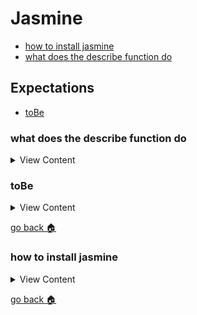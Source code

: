 # Jasmine

- [how to install jasmine][inst-jasmine]
- [what does the describe function do][describe]

## Expectations
- [toBe][tobe]

[describe]:#what-does-the-describe-function-do
[tobe]:#toBe
[home]:#jasmine
[inst-jasmine]:#how-to-install-jasmine



### what does the describe function do

<details>
<summary>
View Content
</summary>

:link: **reference**
- [Your first suite](https://jasmine.github.io/tutorials/your_first_suite.html)
---

:question: **syntax**

`describe(description, specDefinitions)`
---

:blue_book: **Summary:** The describe function is for grouping related specs, typically each test file has one at the top level. The string parameter is for naming the collection of specs, and will be concatenated with specs to make a spec's full name.

```js

// The describe function holds a group of related specs to be ran, and describes what is about
describe("Cat", function(){
  const Cat = require("../../lib/jasmine_examples/Cat");// assigns the cat class to Cat
  let cat;

  beforeEach(function(){ // before a spec runs, Cat is instantiated into cat
    cat = new Cat();

  })

  // this spec, runs an assertion of the isCat property to return true
  it("is actually a cat", function(){
        expect(cat.isCat).toBe(true);
  });
});
```

</details>


### toBe

<details>
<summary>
View Content
</summary>

:link: **reference**
- [matchers](https://jasmine.github.io/api/edge/matchers.html)

:question: **syntax**

`expect(thing).toBe(realThing);`

**In js file**
```js
class Cat{

  constructor(){
    this.isCat = true;//this is the property we are going to test
   console.log("cat is created");
  }
}

module.exports = Cat;
```


**In spec file**
```js
it("is actually a cat", function(){
      expect(cat.isCat).toBe(true); //
});
```

</details>

[go back :house:][home]



### how to install jasmine

<details>
<summary>
View Content
</summary>

:link:**reference**
- [jasmine](https://jasmine.github.io/setup/nodejs.html)

1. In your terminal, install jasmine with these commands. Make sure you have npm
installed

```
npm install jasmine

npm install -g jasmine
```

2. In order to initialize a jasmine project just type this

```
jasmine init
```

3. To generate an example project type this

```
jasmine examples
```

4. To run all jasmine tests

```
jasmine
```

5. Hopefully, everything passes

</details>

[go back :house:][home]
